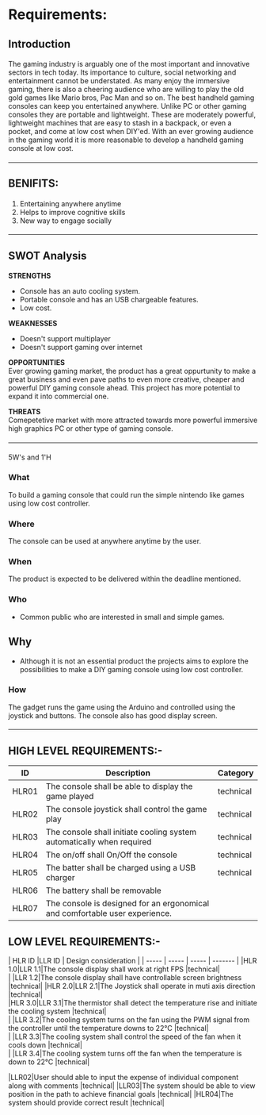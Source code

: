 # Requirements: #

## Introduction ## 
####
The gaming industry is arguably one of the most important and innovative sectors in tech today. Its importance to culture, social networking and entertainment cannot be understated. As many enjoy the immersive gaming, there is also a cheering audience who are willing to play the old gold games like Mario bros, Pac Man and so on. The best handheld gaming consoles can keep you entertained anywhere. Unlike PC or other gaming consoles they are portable and lightweight. These are moderately powerful, lightweight machines that are easy to stash in a backpack, or even a pocket, and come at low cost when DIY'ed.  With an ever growing audience in the gaming world it is more reasonable to develop a handheld gaming console at low cost.
####

---------------------------------------------------------------------------------------------------------------------------------------------------------------------------------
## BENIFITS: ##  
#### 
1. Entertaining anywhere anytime
2. Helps to improve cognitive skills 
3. New way to engage socially 
####


---------------------------------------------------------------------------------------------------------------------------------------------------------------------------------
## SWOT Analysis ##
####
**STRENGTHS**   
* Console has an auto cooling system.
* Portable console and has an USB chargeable features.
* Low cost. 

**WEAKNESSES**  
* Doesn't support multiplayer
* Doesn't support gaming over internet

**OPPORTUNITIES**    
Ever growing gaming market, the product has a great oppurtunity to make a great business and even pave paths to even more creative, cheaper and powerful DIY gaming console ahead. This project has more potential to expand it into commercial one.  

**THREATS**  
Comepetetive market with more attracted towards more powerful immersive high graphics PC or other type of gaming console. 
####

---------------------------------------------------------------------------------------------------------------------------------------------------------------------------------
####
5W's and 1'H

### What ###
To build a gaming console that could run the simple nintendo like games using low cost controller. 
### Where ###
The console can be used at anywhere anytime by the user.
### When ###
The product is expected to be delivered within the deadline mentioned.
### Who ###
* Common public who are interested in small and simple games. 
## Why ##
* Although it is not an essential product the projects aims to explore the possibilities to make a DIY gaming console using low cost controller.  
### How ###
The gadget runs the game using the Arduino and controlled using the joystick and buttons. The console also has good display screen.

####
---------------------------------------------------------------------------------------------------------------------------------------------------------------------------------
## HIGH LEVEL REQUIREMENTS:-
| ID | Description | Category | 
| ----- | ----- | ------- | 
|HLR01|The console shall be able to display the game played |technical|  
|HLR02|The console joystick shall control the game play |technical|
|HLR03|The console shall initiate cooling system automatically when required |technical|
|HLR04|The on/off shall On/Off the console |technical|   
|HLR05|The batter shall be charged using a USB charger|technical|
|HLR06|The battery shall be removable
|HLR07|The console is designed for an ergonomical and comfortable user experience.

## LOW LEVEL REQUIREMENTS:-
| HLR ID |LLR ID | Design consideration | 
| ----- | ----- | ----- | ------- |
|HLR 1.0|LLR 1.1|The console display shall work at right FPS |technical|  
| |LLR 1.2|The console display shall have controllable screen brightness |technical|
|HLR 2.0|LLR 2.1|The Joystick shall operate in muti axis direction |technical|  
|HLR 3.0|LLR 3.1|The thermistor shall detect the temperature rise and initiate the cooling system |technical|  
| |LLR 3.2|The cooling system turns on the fan using the PWM signal from the controller until the temperature downs to 22°C |technical|  
| |LLR 3.3|The cooling system shall control the speed of the fan when it cools down |technical|  
| |LLR 3.4|The cooling system turns off the fan when the temperature is down to 22°C |technical|  


|LLR02|User should able to input the expense of individual component along with comments |technical|
|LLR03|The system should be able to view position in the path to achieve financial goals |technical|
|HLR04|The system should provide correct result |technical|   


